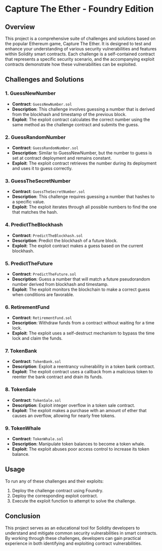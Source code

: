 # Capture The Ether - Foundry Edition

## Overview

This project is a comprehensive suite of challenges and solutions based on the popular Ethereum game, Capture The Ether. It is designed to test and enhance your understanding of various security vulnerabilities and features within Solidity smart contracts. Each challenge is a self-contained contract that represents a specific security scenario, and the accompanying exploit contracts demonstrate how these vulnerabilities can be exploited.

## Challenges and Solutions

### 1. GuessNewNumber

- **Contract**: `GuessNewNumber.sol`
- **Description**: This challenge involves guessing a number that is derived from the blockhash and timestamp of the previous block.
- **Exploit**: The exploit contract calculates the correct number using the same method as the challenge contract and submits the guess.

### 2. GuessRandomNumber

- **Contract**: `GuessRandomNumber.sol`
- **Description**: Similar to GuessNewNumber, but the number to guess is set at contract deployment and remains constant.
- **Exploit**: The exploit contract retrieves the number during its deployment and uses it to guess correctly.

### 3. GuessTheSecretNumber

- **Contract**: `GuessTheSecretNumber.sol`
- **Description**: This challenge requires guessing a number that hashes to a specific value.
- **Exploit**: The exploit iterates through all possible numbers to find the one that matches the hash.

### 4. PredictTheBlockhash

- **Contract**: `PredictTheBlockhash.sol`
- **Description**: Predict the blockhash of a future block.
- **Exploit**: The exploit contract makes a guess based on the current blockhash.

### 5. PredictTheFuture

- **Contract**: `PredictTheFuture.sol`
- **Description**: Guess a number that will match a future pseudorandom number derived from blockhash and timestamp.
- **Exploit**: The exploit monitors the blockchain to make a correct guess when conditions are favorable.

### 6. RetirementFund

- **Contract**: `RetirementFund.sol`
- **Description**: Withdraw funds from a contract without waiting for a time lock.
- **Exploit**: The exploit uses a self-destruct mechanism to bypass the time lock and claim the funds.

### 7. TokenBank

- **Contract**: `TokenBank.sol`
- **Description**: Exploit a reentrancy vulnerability in a token bank contract.
- **Exploit**: The exploit contract uses a callback from a malicious token to reenter the bank contract and drain its funds.

### 8. TokenSale

- **Contract**: `TokenSale.sol`
- **Description**: Exploit integer overflow in a token sale contract.
- **Exploit**: The exploit makes a purchase with an amount of ether that causes an overflow, allowing for nearly free tokens.

### 9. TokenWhale

- **Contract**: `TokenWhale.sol`
- **Description**: Manipulate token balances to become a token whale.
- **Exploit**: The exploit abuses poor access control to increase its token balance.

## Usage

To run any of these challenges and their exploits:

1. Deploy the challenge contract using Foundry.
2. Deploy the corresponding exploit contract.
3. Execute the exploit function to attempt to solve the challenge.

## Conclusion

This project serves as an educational tool for Solidity developers to understand and mitigate common security vulnerabilities in smart contracts. By working through these challenges, developers can gain practical experience in both identifying and exploiting contract vulnerabilities.
